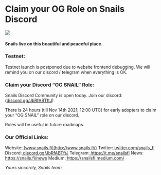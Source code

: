 # Claim your OG Role on Snails Discord

![](001.png)
#### Snails live on this beautiful and peaceful place.
<!--truncate-->

### **Testnet:**
Testnet launch is postponed due to website frontend debugging. We will remind you on our discord / telegram when everything is OK.
### **Claim your Discord “OG SNAIL” Role:**
Snails Discord Community is open today. Join our discord:([discord.gg/JbRfABTftJ](http://discord.gg/JbRfABTftJ))

There is 24 hours (till Nov 14th 2021, 12:00 UTC) for early adopters to claim your “OG SNAIL” role on our discord.

Roles will be useful in future roadmaps.
### **Our Official Links:**
Website:[ ](http://www.snails.fi/)[www.snails.fi](http://www.snails.fi/)
Twitter:[ ](https://twitter.com/snails_fi)[twitter.com/snails_fi](https://twitter.com/snails_fi)
Discord:[ ](http://discord.gg/JbRfABTftJ)[discord.gg/JbRfABTftJ](http://discord.gg/JbRfABTftJ)
Telegram:[ ](https://t.me/snailsfi)<https://t.me/snailsfi>
News:[ ](https://snails.fi/news)<https://snails.fi/news>
Medium:[ ](https://snailsfi.medium.com/)<https://snailsfi.medium.com/>

*Yours sincerely,*
*Snails team*
